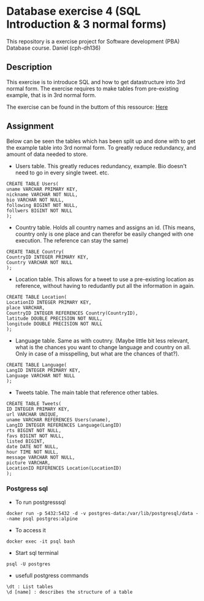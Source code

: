 # Database exercise 4 (SQL Introduction & 3 normal forms)
This repository is a exercise project for Software development (PBA) Database course. Daniel (cph-dh136)

## Description
This exercise is to introduce SQL and how to get datastructure into 3rd normal form. The exercise requires to make tables from pre-existing example, that is in 3rd normal form.

The exercise can be found in the buttom of this ressource: [Here](https://github.com/datsoftlyngby/soft2018spring-databases-teaching-material/blob/master/lecture_notes/07-DBMSs%20and%20normal%20forms.ipynb)


## Assignment
Below can be seen the tables which has been split up and done with to get the example table into 3rd normal form. To greatly reduce redundancy, and amount of data needed to store.

- Users table. This greatly reduces redundancy, example. Bio doesn't need to go in every single tweet. etc.
```
CREATE TABLE Users(
uname VARCHAR PRIMARY KEY,
nickname VARCHAR NOT NULL,
bio VARCHAR NOT NULL,
following BIGINT NOT NULL,
follwers BIGINT NOT NULL
);
```

- Country table. Holds all country names and assigns an id. (This means, country only is one place and can therefor be easily changed with one execution. The reference can stay the same)
```
CREATE TABLE Country(
CountryID INTEGER PRIMARY KEY,
Country VARCHAR NOT NULL
);
```

- Location table. This allows for a tweet to use a pre-existing location as reference, without having to redudantly put all the information in again.
```
CREATE TABLE Location(
LocationID INTEGER PRIMARY KEY,
place VARCHAR,
CountryID INTEGER REFERENCES Country(CountryID),
latitude DOUBLE PRECISION NOT NULL,
longitude DOUBLE PRECISION NOT NULL
);
```

- Language table. Same as with coutnry. (Maybe little bit less relevant, what is the chances you want to change language and country on all. Only in case of a misspelling, but what are the chances of that?).
```
CREATE TABLE Language(
LangID INTEGER PRIMARY KEY,
Language VARCHAR NOT NULL
);
```

- Tweets table. The main table that reference other tables.
```
CREATE TABLE Tweets(
ID INTEGER PRIMARY KEY,
url VARCHAR UNIQUE,
uname VARCHAR REFERENCES Users(uname),
LangID INTEGER REFERENCES Language(LangID)
rts BIGINT NOT NULL,
favs BIGINT NOT NULL,
listed BIGINT,
date DATE NOT NULL,
hour TIME NOT NULL,
message VARCHAR NOT NULL,
picture VARCHAR,
LocationID REFERENCES Location(LocationID)
);
```

### Postgress sql
- To run postgresssql
```
docker run -p 5432:5432 -d -v postgres-data:/var/lib/postgresql/data --name psql postgres:alpine
```
- To access it
```
docker exec -it psql bash
```
- Start sql terminal
```
psql -U postgres
```

- usefull postgress commands
```
\dt : List tables
\d [name] : describes the structure of a table
